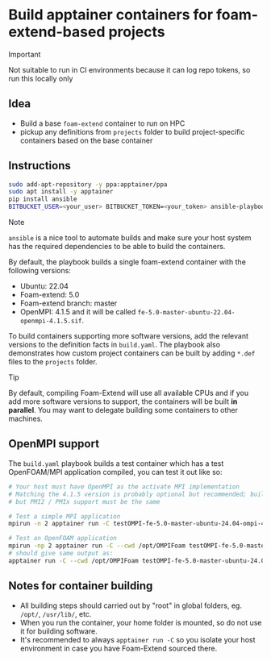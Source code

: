 # Build apptainer containers for foam-extend-based projects

> [!IMPORTANT]
> Not suitable to run in CI environments because it can log repo tokens, so run this locally only

## Idea

- Build a base `foam-extend` container to run on HPC
- pickup any definitions from `projects` folder to build project-specific containers
  based on the base container

## Instructions

```bash
sudo add-apt-repository -y ppa:apptainer/ppa
sudo apt install -y apptainer
pip install ansible
BITBUCKET_USER=<your_user> BITBUCKET_TOKEN=<your_token> ansible-playbook build.yaml
```

> [!NOTE]
> `ansible` is a nice tool to automate builds and make sure your host system has the required
> dependencies to be able to build the containers.

By default, the playbook builds a single foam-extend container with the following versions:
- Ubuntu: 22.04
- Foam-extend: 5.0
- Foam-extend branch: master
- OpenMPI: 4.1.5
and it will be called `fe-5.0-master-ubuntu-22.04-openmpi-4.1.5.sif`.

To build containers supporting more software versions, add the relevant versions to the definition facts in `build.yaml`.
The playbook also demonstrates how custom project containers can be built by adding `*.def` files to the `projects` folder.

> [!TIP]
> By default, compiling Foam-Extend will use all available CPUs and if you add more software versions to support, the containers
> will be built **in parallel**. You may want to delegate building some containers to other machines.

## OpenMPI support

The `build.yaml` playbook builds a test container which has a test OpenFOAM/MPI application compiled, you 
can test it out like so:

```bash
# Your host must have OpenMPI as the activate MPI implementation
# Matching the 4.1.5 version is probably optional but recommended; build the container with your version!
# but PMI2 / PMIx support must be the same

# Test a simple MPI application
mpirun -n 2 apptainer run -C testOMPI-fe-5.0-master-ubuntu-24.04-ompi-4.1.5.sif /opt/OMPIFoam/ompiTest

# Test an OpenFOAM application
mpirun -np 2 apptainer run -C --cwd /opt/OMPIFoam testOMPI-fe-5.0-master-ubuntu-24.04-ompi-4.1.5.sif '/opt/OMPIFoam/testOMPIFoam -parallel'
# should give same output as:
apptainer run -C --cwd /opt/OMPIFoam testOMPI-fe-5.0-master-ubuntu-24.04-ompi-4.1.5.sif 'mpirun -np 2 /opt/OMPIFoam/testOMPIFoam -parallel'
```

## Notes for container building

- All building steps should carried out by "root" in global folders, eg. `/opt/`, `/usr/lib/`, etc.
- When you run the container, your home folder is mounted, so do not use it for building software.
- It's recommended to always `apptainer run -C` so you isolate your host environment in case you have Foam-Extend sourced there.
